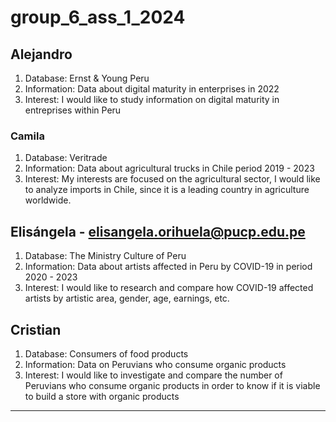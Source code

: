 # group_6_ass_1_2024
## Alejandro
1. Database: Ernst & Young Peru
2. Information: Data about digital maturity in enterprises in 2022
3. Interest: I would like to study information on digital maturity in entreprises within Peru
### Camila
1. Database: Veritrade
2. Information: Data about agricultural trucks in Chile period 2019 - 2023
3. Interest: My interests are focused on the agricultural sector, I would like to analyze imports in Chile, since it is a leading country in agriculture worldwide.
## Elisángela - elisangela.orihuela@pucp.edu.pe
1. Database: The Ministry Culture of Peru
2. Information: Data about artists affected in Peru by COVID-19 in period 2020 - 2023  
3. Interest: I would like to research and compare how COVID-19 affected artists by artistic area, gender, age, earnings, etc.
## Cristian 
1. Database: Consumers of food products
2. Information: Data on Peruvians who consume organic products
3. Interest: I would like to investigate and compare the number of Peruvians who consume organic products in order to know if it is viable to build a store with organic products
--------------------------   
